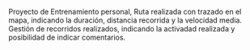 ﻿Proyecto de Entrenamiento personal,
Ruta realizada con trazado en el mapa, indicando la duración, distancia recorrida y la velocidad media.
Gestión de recorridos realizados, indicando la activadad realizada y posibilidad de indicar comentarios.
